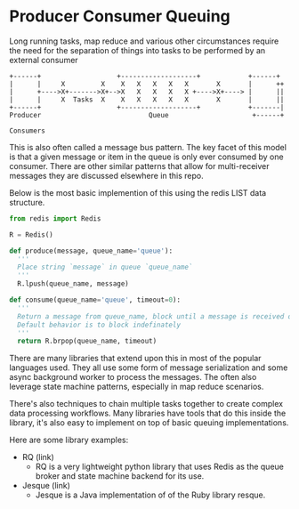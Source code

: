 Producer Consumer Queuing
============================

Long running tasks, map reduce and various other circumstances require the need for the separation of things into tasks to be performed by an external consumer

```
+------+                   +-------------------+            +------+
|      |     X         X    X   X   X   X   X       X       |      ++
|      +---->X+------->X+-->X   X   X   X   X +---->X+----> |      ||
|      |     X  Tasks  X    X   X   X   X   X       X       |      ||
+------+                   +-------------------+            +-------|
Producer                           Queue                     +------+
                                                              Consumers
```

This is also often called a message bus pattern. The key facet of this model is that a given message or item in the queue is only ever consumed by one consumer.  There are other similar patterns that allow for multi-receiver messages they are discussed elsewhere in this repo.

Below is the most basic implemention of this using the redis LIST data structure.

```python
from redis import Redis

R = Redis()

def produce(message, queue_name='queue'):
  '''
  Place string `message` in queue `queue_name`
  '''
  R.lpush(queue_name, message)

def consume(queue_name='queue', timeout=0):
  '''
  Return a message from queue_name, block until a message is received or a `timeout` is reached.
  Default behavior is to block indefinately
  '''
  return R.brpop(queue_name, timeout)
```

There are many libraries that extend upon this in most of the popular languages used.  They all use some form of message serialization  and some async background worker to process the messages. The often also leverage state machine patterns, especially in map reduce scenarios.

There's also techniques to chain multiple tasks together to create complex data processing workflows. Many libraries have tools that do this inside the library, it's also easy to implement on top of basic queuing implementations.  

Here are some library examples:
- RQ (link)
  - RQ is a very lightweight python library that uses Redis as the queue broker and state machine backend for its use. 
- Jesque (link)
  - Jesque is a Java implementation of of the Ruby library resque.  

